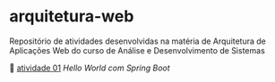 # arquitetura-web
Repositório de atividades desenvolvidas na matéria de Arquitetura de Aplicações Web do curso de Análise e Desenvolvimento de Sistemas 

:round_pushpin: [atividade 01](https://github.com/gabrielecastro/arquitetura-web/tree/main/spring_boot_hello_world) *Hello World com Spring Boot*
